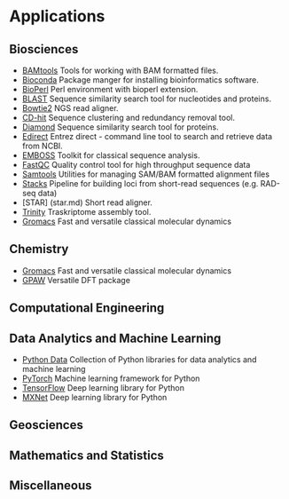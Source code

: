 <h1> Applications</h1>

## Biosciences
* [BAMtools](bamtools.md) Tools for working with BAM formatted files.
* [Bioconda](bioconda.md) Package manger for installing bioinformatics software.
* [BioPerl](bioperl.md) Perl environment with bioperl extension.
* [BLAST](blast.md) Sequence similarity search tool for nucleotides and proteins.
* [Bowtie2](bowtie2.md) NGS read aligner. 
* [CD-hit](cd-hit.md) Sequence clustering and redundancy removal tool.
* [Diamond](diamond.md ) Sequence similarity search tool for proteins.
* [Edirect](edirect.md) Entrez direct - command line tool to search and retrieve data from NCBI.
* [EMBOSS](emboss.md) Toolkit for classical sequence analysis.
* [FastQC](fastqc.md) Quality control tool for high throughput sequence data
* [Samtools](samtools.md) Utilities for managing SAM/BAM formatted alignment files
* [Stacks](stacks.md) Pipeline for building loci from short-read sequences (e.g. RAD-seq data)
* [STAR] (star.md) Short read aligner.
* [Trinity](trinity.md) Traskriptome assembly tool.
* [Gromacs](gromacs.md) Fast and versatile classical molecular dynamics

## Chemistry

* [Gromacs](gromacs.md) Fast and versatile classical molecular dynamics
* [GPAW](gpaw.md) Versatile DFT package

## Computational Engineering

## Data Analytics and Machine Learning

* [Python Data](python-data.md) Collection of Python libraries for data analytics and machine learning
* [PyTorch](pytorch.md) Machine learning framework for Python
* [TensorFlow](tensorflow.md) Deep learning library for Python
* [MXNet](mxnet.md) Deep learning library for Python

## Geosciences

## Mathematics and Statistics

## Miscellaneous

